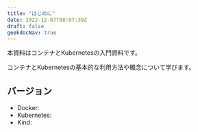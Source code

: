 ```yaml
---
title: "はじめに"
date: 2022-12-07T08:07:39Z
draft: false
geekdocNav: true
---
```


本資料はコンテナとKubernetesの入門資料です。

コンテナとKubernetesの基本的な利用方法や概念について学びます。

## バージョン

- Docker:
- Kubernetes:
- Kind:
